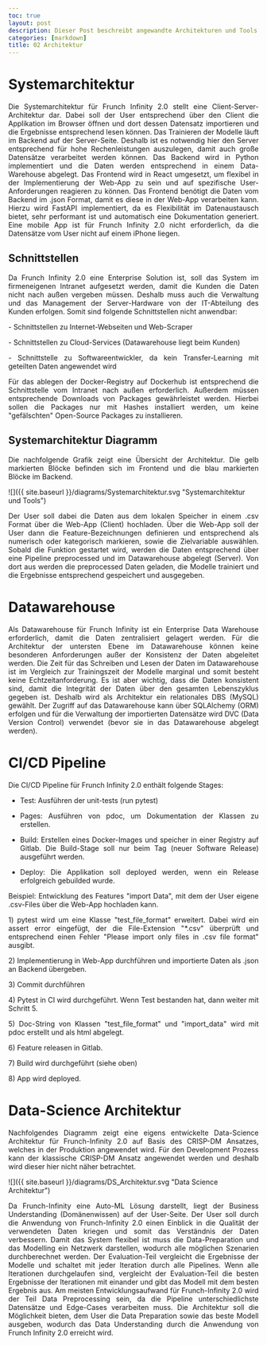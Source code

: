 ```yaml
---
toc: true
layout: post
description: Dieser Post beschreibt angewandte Architekturen und Tools für Frunch Infinity 2.0
categories: [markdown]
title: 02 Architektur
---
```


# Systemarchitektur
<p style="text-align: justify;">Die Systemarchitektur für Frunch Infinity 2.0 stellt eine Client-Server-Architektur dar. Dabei soll der User entsprechend über den Client die Applikation im Browser öffnen und dort dessen Datensatz importieren und die Ergebnisse entsprechend lesen können. Das Trainieren der Modelle läuft im Backend auf der Server-Seite. Deshalb ist es notwendig hier den Server entsprechend für hohe Rechenleistungen auszulegen, damit auch große Datensätze verarbeitet werden können. Das Backend wird in Python implementiert und die Daten werden entsprechend in einem Data-Warehouse abgelegt. Das Frontend wird in React umgesetzt, um flexibel in der Implementierung der Web-App zu sein und auf spezifische User-Anforderungen reagieren zu können. Das Frontend benötigt die Daten vom Backend im .json Format, damit es diese in der Web-App verarbeiten kann. Hierzu wird FastAPI implementiert, da es Flexibilität im Datenaustausch bietet, sehr performant ist und automatisch eine Dokumentation generiert. Eine mobile App ist für Frunch Infinity 2.0 nicht erforderlich, da die Datensätze vom User nicht auf einem iPhone liegen. </p>

## Schnittstellen
<p style="text-align: justify;">Da Frunch Infinity 2.0 eine Enterprise Solution ist, soll das System im firmeneigenen Intranet aufgesetzt werden, damit die Kunden die Daten nicht nach außen vergeben müssen. Deshalb muss auch die Verwaltung und das Management der Server-Hardware von der IT-Abteilung des Kunden erfolgen. Somit sind folgende Schnittstellen nicht anwendbar:</p>
<p style="text-align: justify;">- Schnittstellen zu Internet-Webseiten und Web-Scraper</p>
<p style="text-align: justify;">- Schnittstellen zu Cloud-Services (Datawarehouse liegt beim Kunden)</p>
<p style="text-align: justify;">- Schnittstelle zu Softwareentwickler, da kein Transfer-Learning mit geteilten Daten angewendet wird</p>

<p style="text-align: justify;">Für das ablegen der Docker-Registry auf Dockerhub ist entsprechend die Schnittstelle vom Intranet nach außen erforderlich. Außerdem müssen entsprechende Downloads von Packages gewährleistet werden. Hierbei sollen die Packages nur mit Hashes installiert werden, um keine "gefälschten" Open-Source Packages zu installieren.</p>

## Systemarchitektur Diagramm

<p style="text-align: justify;">Die nachfolgende Grafik zeigt eine Übersicht der Architektur. Die gelb markierten Blöcke befinden sich im Frontend und die blau markierten Blöcke im Backend.</p>

![]({{ site.baseurl }}/diagrams/Systemarchitektur.svg "Systemarchitektur und Tools")

<p style="text-align: justify;">Der User soll dabei die Daten aus dem lokalen Speicher in einem .csv Format über die Web-App (Client) hochladen. Über die Web-App soll der User dann die Feature-Bezeichnungen definieren und entsprechend als numerisch oder kategorisch markieren, sowie die Zielvariable auswählen. Sobald die Funktion gestartet wird, werden die Daten entsprechend über eine Pipeline preprocessed und im Datawarehouse abgelegt (Server). Von dort aus werden die preprocessed Daten geladen, die Modelle trainiert und die Ergebnisse entsprechend gespeichert und ausgegeben.</p>

# Datawarehouse 
<p style="text-align: justify;">Als Datawarehouse für Frunch Infinity ist ein Enterprise Data Warehouse erforderlich, damit die Daten zentralisiert gelagert werden. Für die Architektur der untersten Ebene im Datawarehouse können keine besonderen Anforderungen außer der Konsistenz der Daten abgeleitet werden. Die Zeit für das Schreiben und Lesen der Daten im Datawarehouse ist im Vergleich zur Trainingszeit der Modelle marginal und somit besteht keine Echtzeitanforderung. Es ist aber wichtig, dass die Daten konsistent sind, damit die Integrität der Daten über den gesamten Lebenszyklus gegeben ist. Deshalb wird als Architektur ein relationales DBS (MySQL) gewählt. Der Zugriff auf das Datawarehouse kann über SQLAlchemy (ORM) erfolgen und für die Verwaltung der importierten Datensätze wird DVC (Data Version Control) verwendet (bevor sie in das Datawarehouse abgelegt werden). </p>

# CI/CD Pipeline

Die CI/CD Pipeline für Frunch Infinity 2.0 enthält folgende Stages:
- <p style="text-align: justify;">Test: Ausführen der unit-tests (run pytest)</p>
- <p style="text-align: justify;">Pages: Ausführen von pdoc, um Dokumentation der Klassen zu erstellen.</p>
- <p style="text-align: justify;">Build: Erstellen eines Docker-Images und speicher in einer Registry auf Gitlab. Die Build-Stage soll nur beim Tag (neuer Software Release) ausgeführt werden.</p>
- <p style="text-align: justify;">Deploy: Die Applikation soll deployed werden, wenn ein Release erfolgreich gebuilded wurde. </p>

<p style="text-align: justify;">Beispiel: Entwicklung des Features "import Data", mit dem der User eigene .csv-Files über die Web-App hochladen kann. </p>

<p style="text-align: justify;">1) pytest wird um eine Klasse "test_file_format" erweitert. Dabei wird ein assert error eingefügt, der die File-Extension "*.csv" überprüft und entsprechend einen Fehler "Please import only files in .csv file format" ausgibt.</p>

<p style="text-align: justify;">2) Implementierung in Web-App durchführen und importierte Daten als .json an Backend übergeben.</p>
<p style="text-align: justify;">3) Commit durchführen</p>
<p style="text-align: justify;">4) Pytest in CI wird durchgeführt. Wenn Test bestanden hat, dann weiter mit Schritt 5. </p>
<p style="text-align: justify;">5) Doc-String von Klassen "test_file_format" und "import_data" wird mit pdoc erstellt und als html abgelegt.</p>
<p style="text-align: justify;">6) Feature releasen in Gitlab. </p>
<p style="text-align: justify;">7) Build wird durchgeführt (siehe oben)</p>
<p style="text-align: justify;">8) App wird deployed.</p>

# Data-Science Architektur
<p style="text-align: justify;">Nachfolgendes Diagramm zeigt eine eigens entwickelte Data-Science Architektur für Frunch-Infinity 2.0 auf Basis des CRISP-DM Ansatzes, welches in der Produktion angewendet wird. Für den Development Prozess kann der klassische CRISP-DM Ansatz angewendet werden und deshalb wird dieser hier nicht näher betrachtet. </p>

![]({{ site.baseurl }}/diagrams/DS_Architektur.svg "Data Science Architektur")

<p style="text-align: justify;">Da Frunch-Infinity eine Auto-ML Lösung darstellt, liegt der Business Understanding (Domänenwissen) auf der User-Seite. Der User soll durch die Anwendung von Frunch-Infinity 2.0 einen Einblick in die Qualität der verwendeten Daten kriegen und somit das Verständnis der Daten verbessern. Damit das System flexibel ist muss die Data-Preparation und das Modelling ein Netzwerk darstellen, wodurch alle möglichen Szenarien durchberechnet werden. Der Evaluation-Teil vergleicht die Ergebnisse der Modelle und schaltet mit jeder Iteration durch alle Pipelines. Wenn alle Iterationen durchgelaufen sind, vergleicht der Evaluation-Teil die besten Ergebnisse der Iterationen mit einander und gibt das Modell mit dem besten Ergebnis aus. Am meisten Entwicklungsaufwand für Frunch-Infinity 2.0 wird der Teil Data Preprocessing sein, da die Pipeline unterschiedlichste Datensätze und Edge-Cases verarbeiten muss. Die Architektur soll die Möglichkeit bieten, dem User die Data Preparation sowie das beste Modell ausgeben, wodurch das Data Understanding durch die Anwendung von Frunch Infinity 2.0 erreicht wird.</p>

